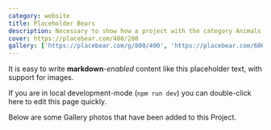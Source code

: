 ```yaml
---
category: website
title: Placeholder Bears
description: Necessary to show how a project with the category Animals is used
cover: https://placebear.com/400/200
gallery: ['https://placebear.com/g/800/400', 'https://placebear.com/600/600']
---
```


It is easy to write **markdown**-*enabled* content like this placeholder text, with support for images.

If you are in local development-mode (`npm run dev`) you can double-click here to edit this page quickly.

Below are some Gallery photos that have been added to this Project.
